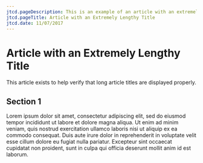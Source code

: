 ```yaml
---
jtcd.pageDescription: This is an example of an article with an extremely length title.
jtcd.pageTitle: Article with an Extremely Lengthy Title
jtcd.date: 11/07/2017
---
```


# Article with an Extremely Lengthy Title
This article exists to help verify that long article titles are displayed properly.

## Section 1
Lorem ipsum dolor sit amet, consectetur adipiscing elit, sed do eiusmod tempor incididunt ut labore et dolore magna aliqua. Ut enim ad minim veniam, quis nostrud exercitation ullamco laboris nisi ut aliquip ex ea commodo consequat. Duis aute irure dolor in reprehenderit in voluptate velit esse cillum dolore eu fugiat nulla pariatur. Excepteur sint occaecat cupidatat non proident, sunt in culpa qui officia deserunt mollit anim id est laborum.
